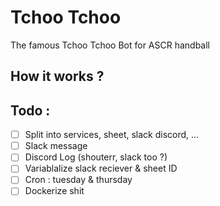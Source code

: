 # Tchoo Tchoo

The famous Tchoo Tchoo Bot for ASCR handball

## How it works ? 

## Todo :
- [ ] Split into services, sheet, slack discord, ...
- [ ] Slack message
- [ ] Discord Log (shouterr, slack too ?)
- [ ] Variablalize slack reciever & sheet ID
- [ ] Cron : tuesday & thursday
- [ ] Dockerize shit
